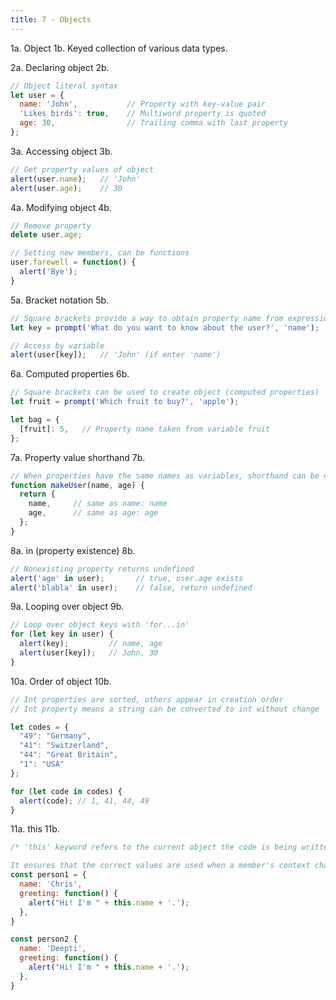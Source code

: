 ```yaml
---
title: 7 - Objects
---
```


1a. Object
1b. Keyed collection of various data types.

2a. Declaring object
2b.
```js
// Object literal syntax
let user = {
  name: 'John',           // Property with key-value pair
  'Likes birds': true,    // Multiword property is quoted
  age: 30,                // Trailing comma with last property
};
```

3a. Accessing object
3b.
```js
// Get property values of object
alert(user.name);   // 'John'
alert(user.age);    // 30
```

4a. Modifying object
4b.
```js
// Remove property
delete user.age;

// Setting new members, can be functions
user.farewell = function() {
  alert('Bye');
}
```

5a. Bracket notation
5b.
```js
// Square brackets provide a way to obtain property name from expression
let key = prompt('What do you want to know about the user?', 'name');

// Access by variable
alert(user[key]);   // 'John' (if enter 'name')
```

6a. Computed properties
6b.
```js
// Square brackets can be used to create object (computed properties)
let fruit = prompt('Which fruit to buy?', 'apple');

let bag = {
  [fruit]: 5,   // Property name taken from variable fruit
};
```

7a. Property value shorthand
7b.
```js
// When properties have the same names as variables, shorthand can be used
function makeUser(name, age) {
  return {
    name,     // same as name: name
    age,      // same as age: age
  };
}
```

8a. in (property existence)
8b.
```js
// Nonexisting property returns undefined
alert('age' in user);       // true, user.age exists
alert('blabla' in user);    // false, return undefined
```

9a. Looping over object
9b.
```js
// Loop over object keys with 'for...in'
for (let key in user) {
  alert(key);         // name, age
  alert(user[key]);   // John, 30
}
```

10a. Order of object
10b.
```js
// Int properties are sorted, others appear in creation order
// Int property means a string can be converted to int without change

let codes = {
  "49": "Germany",
  "41": "Switzerland",
  "44": "Great Britain",
  "1": "USA"
};

for (let code in codes) {
  alert(code); // 1, 41, 44, 49
}
```

11a. this
11b.
```js
/* 'this' keyword refers to the current object the code is being written inside.

It ensures that the correct values are used when a member's context changed. */
const person1 = {
  name: 'Chris',
  greeting: function() {
    alert("Hi! I'm " + this.name + '.');
  },
}

const person2 {
  name: 'Deepti',
  greeting: function() {
    alert("Hi! I'm " + this.name + '.');
  },
}
```